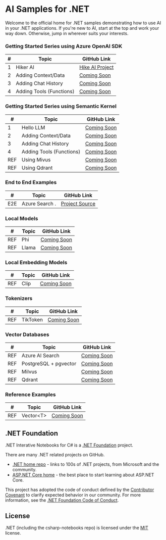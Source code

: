 # AI Samples for .NET

Welcome to the official home for .NET samples demonstrating how to use AI in your .NET applications. If you're new to AI, start at the top and work your way down. Otherwise, jump in wherever suits your interests.

### Getting Started Series using Azure OpenAI SDK

|  #  | Topic                                       | GitHub Link                               | 
|-----|---------------------------------------------|-------------------------------------------|  
|  1  | Hiker AI                                    |  [Hike AI Project](./src/getting-started/01-HikerAI/README.md)
|  2  | Adding Context/Data                         |  [Coming Soon](.)
|  3  | Adding Chat History                         |  [Coming Soon](.)
|  4  | Adding Tools (Functions)                    |  [Coming Soon](.)

### Getting Started Series using Semantic Kernel

|  #  | Topic                                       | GitHub Link                               | 
|-----|---------------------------------------------|-------------------------------------------|  
|  1  | Hello LLM                                   |  [Coming Soon](.)
|  2  | Adding Context/Data                         |  [Coming Soon](.)
|  3  | Adding Chat History                         |  [Coming Soon](.)
|  4  | Adding Tools (Functions)                    |  [Coming Soon](.)
| REF |  Using Mivus                                |  [Coming Soon](.)
| REF |  Using Qdrant                               |  [Coming Soon](.)

### End to End Examples
|  #  | Topic                                       |  GitHub Link |
|-----|---------------------------------------------|--------------|
| E2E | Azure Search . |  [Project Source](.)

### Local Models
|  #  | Topic                                       | GitHub Link |
|-----|---------------------------------------------|-------------|
| REF | Phi                                         | [Coming Soon](.)
| REF | Llama                                       | [Coming Soon](.)

### Local Embedding Models
| # | Topic                                         | GitHub Link |
|-----|---------------------------------------------|-------------|
| REF | Clip                                        | [Coming Soon](.)

### Tokenizers
| # | Topic                                         | GitHub Link |
|-----|---------------------------------------------|-------------|
| REF | TikToken                                    | [Coming Soon](.)

### Vector Databases
| # | Topic                                         | GitHub Link |
|-----|---------------------------------------------|-------------|
| REF | Azure AI Search                             | [Coming Soon](.)
| REF | PostgreSQL + pgvector                       | [Coming Soon](.)
| REF | Milvus                                      | [Coming Soon](.)
| REF | Qdrant                                      | [Coming Soon](.)

### Reference Examples
| # | Topic                                         | GitHub Link |
|-----|---------------------------------------------|-------------|
| REF | Vector\<T\>                                 | [Coming Soon](.)



## .NET Foundation

.NET Interative Notebooks for C# is a [.NET Foundation](https://www.dotnetfoundation.org/projects) project.

There are many .NET related projects on GitHub.

- [.NET home repo](https://github.com/Microsoft/dotnet) - links to 100s of .NET projects, from Microsoft and the community.
- [ASP.NET Core home](https://docs.microsoft.com/aspnet/core/) - the best place to start learning about ASP.NET Core.

This project has adopted the code of conduct defined by the [Contributor Covenant](http://contributor-covenant.org/) to clarify expected behavior in our community. For more information, see the [.NET Foundation Code of Conduct](http://www.dotnetfoundation.org/code-of-conduct).

## License

.NET (including the csharp-notebooks repo) is licensed under the [MIT](LICENSE) license.
